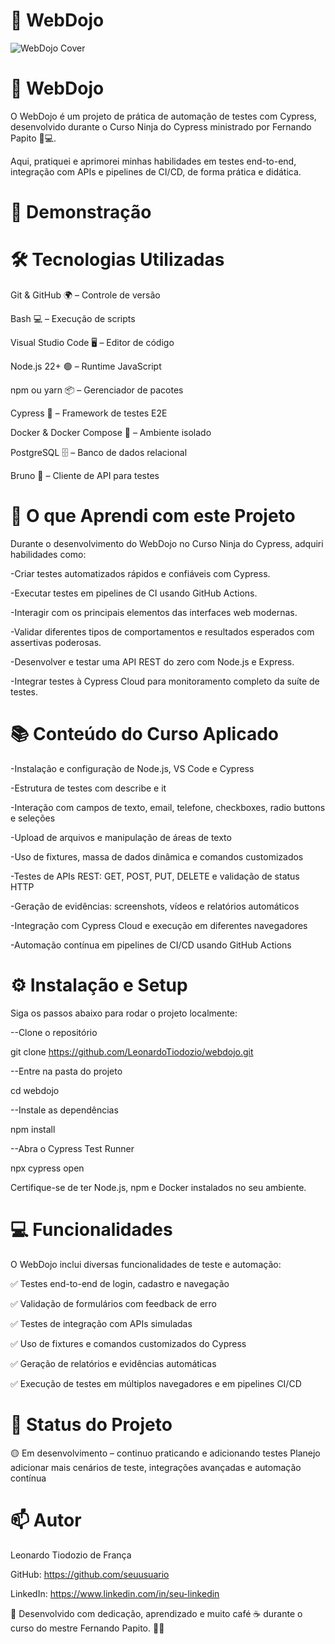 # 🥋 WebDojo

![WebDojo Cover](.github/cover.png)

# 🚀 WebDojo

O WebDojo é um projeto de prática de automação de testes com Cypress, desenvolvido durante o Curso Ninja do Cypress ministrado por Fernando Papito 🥷💻.

Aqui, pratiquei e aprimorei minhas habilidades em testes end-to-end, integração com APIs e pipelines de CI/CD, de forma prática e didática.

# 📸 Demonstração


# 🛠️ Tecnologias Utilizadas

Git & GitHub 🌍 – Controle de versão

Bash 💻 – Execução de scripts

Visual Studio Code 🖥️ – Editor de código

Node.js 22+ 🟢 – Runtime JavaScript

npm ou yarn 📦 – Gerenciador de pacotes

Cypress 🧪 – Framework de testes E2E

Docker & Docker Compose 🐳 – Ambiente isolado

PostgreSQL 🗄 – Banco de dados relacional

Bruno 🔌 – Cliente de API para testes

# 🎯 O que Aprendi com este Projeto

Durante o desenvolvimento do WebDojo no Curso Ninja do Cypress, adquiri habilidades como:

-Criar testes automatizados rápidos e confiáveis com Cypress.

-Executar testes em pipelines de CI usando GitHub Actions.

-Interagir com os principais elementos das interfaces web modernas.

-Validar diferentes tipos de comportamentos e resultados esperados com assertivas poderosas.

-Desenvolver e testar uma API REST do zero com Node.js e Express.

-Integrar testes à Cypress Cloud para monitoramento completo da suíte de testes.

# 📚 Conteúdo do Curso Aplicado

-Instalação e configuração de Node.js, VS Code e Cypress

-Estrutura de testes com describe e it

-Interação com campos de texto, email, telefone, checkboxes, radio buttons e seleções

-Upload de arquivos e manipulação de áreas de texto

-Uso de fixtures, massa de dados dinâmica e comandos customizados

-Testes de APIs REST: GET, POST, PUT, DELETE e validação de status HTTP

-Geração de evidências: screenshots, vídeos e relatórios automáticos

-Integração com Cypress Cloud e execução em diferentes navegadores

-Automação contínua em pipelines de CI/CD usando GitHub Actions

# ⚙️ Instalação e Setup

Siga os passos abaixo para rodar o projeto localmente:

--Clone o repositório

git clone https://github.com/LeonardoTiodozio/webdojo.git

--Entre na pasta do projeto

cd webdojo

--Instale as dependências

npm install

--Abra o Cypress Test Runner

npx cypress open

Certifique-se de ter Node.js, npm e Docker instalados no seu ambiente.

# 💻 Funcionalidades

O WebDojo inclui diversas funcionalidades de teste e automação:

✅ Testes end-to-end de login, cadastro e navegação

✅ Validação de formulários com feedback de erro

✅ Testes de integração com APIs simuladas

✅ Uso de fixtures e comandos customizados do Cypress

✅ Geração de relatórios e evidências automáticas

✅ Execução de testes em múltiplos navegadores e em pipelines CI/CD

# 📌 Status do Projeto

🟡 Em desenvolvimento – continuo praticando e adicionando testes
Planejo adicionar mais cenários de teste, integrações avançadas e automação contínua

# 📫 Autor

Leonardo Tiodozio de França

GitHub: https://github.com/seuusuario

LinkedIn: https://www.linkedin.com/in/seu-linkedin

💙 Desenvolvido com dedicação, aprendizado e muito café ☕ durante o curso do mestre Fernando Papito. 🚀🔥
